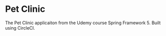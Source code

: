 # Pet Clinic
The Pet Clinic applicaiton from the Udemy course Spring Framework 5. Built using CircleCI.
